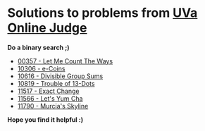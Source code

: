 # Solutions to problems from [UVa Online Judge](https://onlinejudge.org/)

**Do a binary search ;)**

* [00357 - Let Me Count The Ways](https://github.com/elgamalsalman/CPSolutions/tree/main/UVa/00357_Let_Me_Count_The_Ways)
* [10306 - e-Coins](https://github.com/elgamalsalman/CPSolutions/tree/main/UVa/10306_eCoins)
* [10616 - Divisible Group Sums](https://github.com/elgamalsalman/CPSolutions/tree/main/UVa/10616_Divisible_Group_Sums)
* [10819 - Trouble of 13-Dots](https://github.com/elgamalsalman/CPSolutions/tree/main/UVa/10819_Trouble_of_13_Dots)
* [11517 - Exact Change](https://github.com/elgamalsalman/CPSolutions/tree/main/UVa/11517_Exact_Change)
* [11566 - Let's Yum Cha](https://github.com/elgamalsalman/CPSolutions/tree/main/UVa/11566_Lets_Yum_Cha)
* [11790 - Murcia's Skyline](https://github.com/elgamalsalman/CPSolutions/tree/main/UVa/11790_Murcias_Skyline)

**Hope you find it helpful :)**
